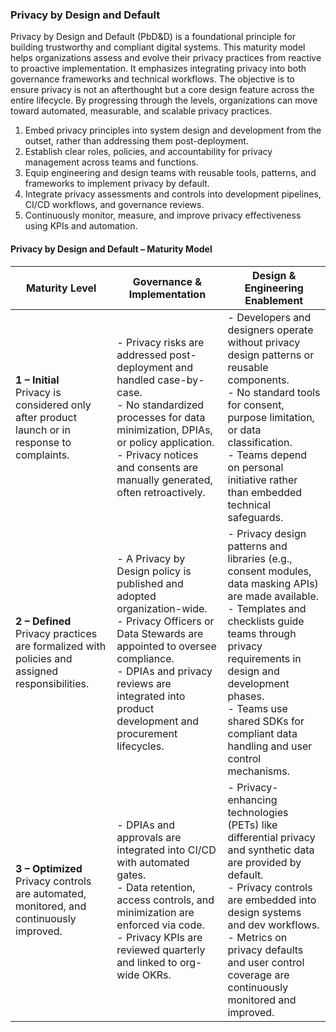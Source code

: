 ### Privacy by Design and Default

Privacy by Design and Default (PbD&D) is a foundational principle for building trustworthy and compliant digital systems. This maturity model helps organizations assess and evolve their privacy practices from reactive to proactive implementation. It emphasizes integrating privacy into both governance frameworks and technical workflows. The objective is to ensure privacy is not an afterthought but a core design feature across the entire lifecycle. By progressing through the levels, organizations can move toward automated, measurable, and scalable privacy practices.

1. Embed privacy principles into system design and development from the outset, rather than addressing them post-deployment.
2. Establish clear roles, policies, and accountability for privacy management across teams and functions.
3. Equip engineering and design teams with reusable tools, patterns, and frameworks to implement privacy by default.
4. Integrate privacy assessments and controls into development pipelines, CI/CD workflows, and governance reviews.
5. Continuously monitor, measure, and improve privacy effectiveness using KPIs and automation.

#### Privacy by Design and Default – Maturity Model

| **Maturity Level** | **Governance & Implementation** | **Design & Engineering Enablement** |
|--------------------|----------------------------------|-------------------------------------|
| **1 – Initial**<br> Privacy is considered only after product launch or in response to complaints. | - Privacy risks are addressed post-deployment and handled case-by-case.<br>- No standardized processes for data minimization, DPIAs, or policy application.<br>- Privacy notices and consents are manually generated, often retroactively. | - Developers and designers operate without privacy design patterns or reusable components.<br>- No standard tools for consent, purpose limitation, or data classification.<br>- Teams depend on personal initiative rather than embedded technical safeguards. |
| **2 – Defined**<br> Privacy practices are formalized with policies and assigned responsibilities. | - A Privacy by Design policy is published and adopted organization-wide.<br>- Privacy Officers or Data Stewards are appointed to oversee compliance.<br>- DPIAs and privacy reviews are integrated into product development and procurement lifecycles. | - Privacy design patterns and libraries (e.g., consent modules, data masking APIs) are made available.<br>- Templates and checklists guide teams through privacy requirements in design and development phases.<br>- Teams use shared SDKs for compliant data handling and user control mechanisms. |
| **3 – Optimized**<br>Privacy controls are automated, monitored, and continuously improved. | - DPIAs and approvals are integrated into CI/CD with automated gates.<br>- Data retention, access controls, and minimization are enforced via code.<br>- Privacy KPIs are reviewed quarterly and linked to org-wide OKRs. | - Privacy-enhancing technologies (PETs) like differential privacy and synthetic data are provided by default.<br>- Privacy controls are embedded into design systems and dev workflows.<br>- Metrics on privacy defaults and user control coverage are continuously monitored and improved. |
